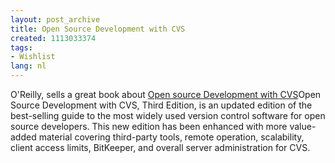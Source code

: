 ```yaml
---
layout: post_archive
title: Open Source Development with CVS
created: 1113033374
tags:
- Wishlist
lang: nl
---
```

O'Reilly, sells a great book about [Open source Development with CVS](http://www.oreilly.com/catalog/1932111816/)Open Source Development with CVS, Third Edition, is an updated edition of the best-selling guide to the most widely used version control software for open source developers. This new edition has been enhanced with more value-added material covering third-party tools, remote operation, scalability, client access limits, BitKeeper, and overall server administration for CVS.<!--break-->
